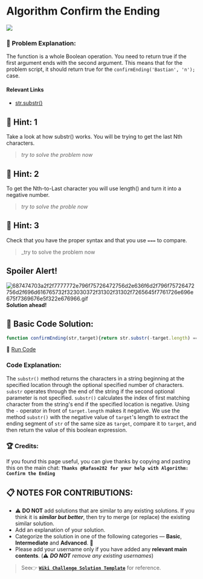 # Algorithm Confirm the Ending

![](https://i.imgur.com/Z7vhddH.jpg)
### :checkered_flag: Problem Explanation:
The function is a whole Boolean operation. You need to return true if the first argument ends with the second argument. This means that for the problem script, it should return true for the `confirmEnding('Bastian', 'n');` case.
#### Relevant Links
- [str.substr()](https://developer.mozilla.org/en-US/docs/Web/JavaScript/Reference/Global_Objects/String/substr)
## :speech_balloon: Hint: 1
Take a look at how substr() works. You will be trying to get the last Nth characters.
> _try to solve the problem now_
## :speech_balloon: Hint: 2
To get the Nth-to-Last character you will use length() and turn it into a negative number.
> _try to solve the proble now_
## :speech_balloon: Hint: 3
Check that you have the proper syntax and that you use `===` to compare.
> _try to solve the problem now
## Spoiler Alert!
![687474703a2f2f7777772e796f75726472756d2e636f6d2f796f75726472756d2f696d616765732f323030372f31302f31302f7265645f7761726e696e675f7369676e5f322e676966.gif](https://files.gitter.im/FreeCodeCamp/Wiki/nlOm/thumb/687474703a2f2f7777772e796f75726472756d2e636f6d2f796f75726472756d2f696d616765732f323030372f31302f31302f7265645f7761726e696e675f7369676e5f322e676966.gif)
**Solution ahead!**
## :beginner: Basic Code Solution:
```javascript
function confirmEnding(str,target){return str.substr(-target.length) === target;}
```
:rocket: [Run Code](https://repl.it/CLjU/18)
### Code Explanation:
The `substr()` method returns the characters in a string beginning at the specified location through the optional specified number of characters. `substr` operates through the end of the string if the second optional parameter is not specified. `substr()` calculates the index of first matching character from the string's end if the specified location is negative. Using the `-` operator in front of `target.length` makes it negative.
We use the method `substr()` with the negative value of `target`'s length to extract the ending segment of `str` of the same size as `target`, compare it to `target`, and then return the value of this boolean expression.
### :trophy: Credits:
If you found this page useful, you can give thanks by copying and pasting this on the main chat:
**`Thanks @Rafase282 for your help with Algorithm: Confirm the Ending`**
## :clipboard: NOTES FOR CONTRIBUTIONS:
- :warning: **DO NOT** add solutions that are similar to any existing solutions. If you think it is **_similar but better_**, then try to merge (or replace) the existing similar solution.
- Add an explanation of your solution.
- Categorize the solution in one of the following categories &mdash; **Basic**, **Intermediate** and **Advanced**. :traffic_light:
- Please add your username only if you have added any **relevant main contents**. (:warning: **_DO NOT_** _remove any existing usernames_)
> See:point_right: [**`Wiki Challenge Solution Template`**](Wiki-Template-Challenge-Solution) for reference.